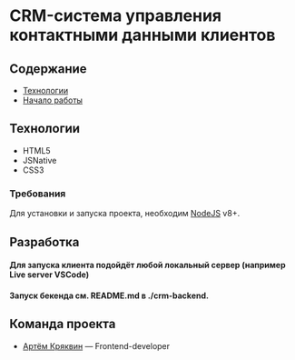 # CRM-система управления контактными данными клиентов

## Содержание
  - [Технологии](#технологии)
  - [Начало работы](#разработка)

## Технологии
  - HTML5
  - JSNative
  - CSS3

### Требования
  Для установки и запуска проекта, необходим [NodeJS](https://nodejs.org/) v8+.

## Разработка
  #### Для запуска клиента подойдёт любой локальный сервер (например Live server VSCode)
  #### Запуск бекенда см. README.md в ./crm-backend.

## Команда проекта
  - [Артём Кряквин](https://t.me/art_kryy) — Frontend-developer
